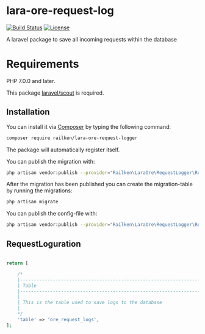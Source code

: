 # lara-ore-request-log

[![Build Status](https://travis-ci.org/railken/lara-ore-request-logger.svg?branch=master)](https://travis-ci.org/railken/lara-ore-request-logger)
[![License](https://img.shields.io/badge/License-MIT-yellow.svg)](https://opensource.org/licenses/MIT)

A laravel package to save all incoming requests within the database

# Requirements

PHP 7.0.0 and later.

This package [laravel/scout](https://github.com/laravel/scout) is required.

## Installation

You can install it via [Composer](https://getcomposer.org/) by typing the following command:

```bash
composer require railken/lara-ore-request-logger
```

The package will automatically register itself.

You can publish the migration with:

```bash
php artisan vendor:publish --provider="Railken\LaraOre\RequestLogger\RequestLoggerServiceProvider" --tag="migrations"
```

After the migration has been published you can create the migration-table by running the migrations:

```bash
php artisan migrate
```
You can publish the config-file with:

```bash
php artisan vendor:publish --provider="Railken\LaraOre\RequestLogger\RequestLoggerServiceProvider" --tag="config"
```

## RequestLoguration
```php

return [

    /*
    |--------------------------------------------------------------------------
    | Table
    |--------------------------------------------------------------------------
    |
    | This is the table used to save logs to the database
    |
    */
    'table' => 'ore_request_logs',
];
```